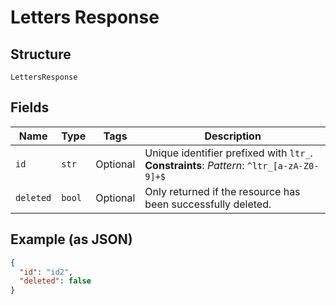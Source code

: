 
# Letters Response

## Structure

`LettersResponse`

## Fields

| Name | Type | Tags | Description |
|  --- | --- | --- | --- |
| `id` | `str` | Optional | Unique identifier prefixed with `ltr_`.<br>**Constraints**: *Pattern*: `^ltr_[a-zA-Z0-9]+$` |
| `deleted` | `bool` | Optional | Only returned if the resource has been successfully deleted. |

## Example (as JSON)

```json
{
  "id": "id2",
  "deleted": false
}
```

